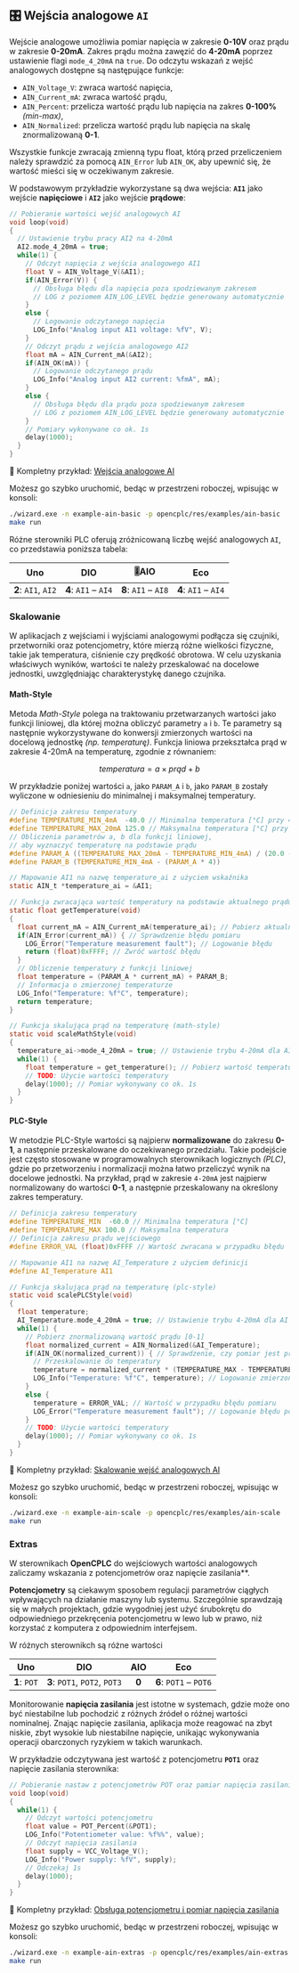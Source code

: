 ## 🎛️ Wejścia analogowe **`AI`**

Wejście analogowe umożliwia pomiar napięcia w zakresie **0-10V** oraz prądu w zakresie **0-20mA**. Zakres prądu można zawęzić do **4-20mA** poprzez ustawienie flagi `mode_4_20mA` na `true`. Do odczytu wskazań z wejść analogowych dostępne są następujące funkcje:

- `AIN_Voltage_V`: zwraca wartość napięcia,
- `AIN_Current_mA`: zwraca wartość prądu,
- `AIN_Percent`: przelicza wartość prądu lub napięcia na zakres **0-100%** _(min-max)_,
- `AIN_Normalized`: przelicza wartość prądu lub napięcia na skalę znormalizowaną **0-1**.

Wszystkie funkcje zwracają zmienną typu float, którą przed przeliczeniem należy sprawdzić za pomocą `AIN_Error` lub `AIN_OK`, aby upewnić się, że wartość mieści się w oczekiwanym zakresie.

W podstawowym przykładzie wykorzystane są dwa wejścia: **`AI1`** jako wejście **napięciowe** i **`AI2`** jako wejście **prądowe**:

```c
// Pobieranie wartości wejść analogowych AI
void loop(void)
{
  // Ustawienie trybu pracy AI2 na 4-20mA
  AI2.mode_4_20mA = true;
  while(1) {
    // Odczyt napięcia z wejścia analogowego AI1
    float V = AIN_Voltage_V(&AI1);
    if(AIN_Error(V)) {
      // Obsługa błędu dla napięcia poza spodziewanym zakresem
      // LOG z poziomem AIN_LOG_LEVEL będzie generowany automatycznie
    }
    else {
      // Logowanie odczytanego napięcia
      LOG_Info("Analog input AI1 voltage: %fV", V);
    }
    // Odczyt prądu z wejścia analogowego AI2
    float mA = AIN_Current_mA(&AI2);
    if(AIN_OK(mA)) {
      // Logowanie odczytanego prądu
      LOG_Info("Analog input AI2 current: %fmA", mA);
    }
    else {
      // Obsługa błędu dla prądu poza spodziewanym zakresem
      // LOG z poziomem AIN_LOG_LEVEL będzie generowany automatycznie
    }
    // Pomiary wykonywane co ok. 1s
    delay(1000);
  }
}
```

🧩 Kompletny przykład: [Wejścia analogowe AI](./examples/ain-basic/main.c)

Możesz go szybko uruchomić, bedąc w przestrzeni roboczej, wpisując w konsoli:

```bash
./wizard.exe -n example-ain-basic -p opencplc/res/examples/ain-basic
make run
```

Różne sterowniki PLC oferują zróżnicowaną liczbę wejść analogowych `AI`, co przedstawia poniższa tabela:

|         Uno         |         DIO          |       🎚️AIO          |         Eco          |
| :-----------------: | :------------------: | :------------------: | :------------------: |
| **2**: `AI1`, `AI2` | **4**: `AI1` – `AI4` | **8**: `AI1` – `AI8` | **4**: `AI1` – `AI4` |

### Skalowanie

W aplikacjach z wejściami i wyjściami analogowymi podłącza się czujniki, przetworniki oraz potencjometry, które mierzą różne wielkości fizyczne, takie jak temperatura, ciśnienie czy prędkość obrotowa. W celu uzyskania właściwych wyników, wartości te należy przeskalować na docelowe jednostki, uwzględniając charakterystykę danego czujnika.

#### Math-Style

Metoda _Math-Style_ polega na traktowaniu przetwarzanych wartości jako funkcji liniowej, dla której można obliczyć parametry `a` i `b`. Te parametry są następnie wykorzystywane do konwersji zmierzonych wartości na docelową jednostkę _(np. temperaturę)_. Funkcja liniowa przekształca prąd w zakresie 4-20mA na temperaturę, zgodnie z równaniem:

$$ temperatura = a × prąd + b $$

W przykładzie poniżej wartości `a`, jako `PARAM_A` i `b`, jako `PARAM_B` zostały wyliczone w odniesieniu do minimalnej i maksymalnej temperatury.

```c
// Definicja zakresu temperatury
#define TEMPERATURE_MIN_4mA  -40.0 // Minimalna temperatura [°C] przy 4mA
#define TEMPERATURE_MAX_20mA 125.0 // Maksymalna temperatura [°C] przy 20mA
// Obliczenia parametrów a, b dla funkcji liniowej,
// aby wyznaczyć temperaturę na podstawie prądu
#define PARAM_A ((TEMPERATURE_MAX_20mA - TEMPERATURE_MIN_4mA) / (20.0 - 4.0))
#define PARAM_B (TEMPERATURE_MIN_4mA - (PARAM_A * 4))

// Mapowanie AI1 na nazwę temperature_ai z użyciem wskaźnika
static AIN_t *temperature_ai = &AI1;

// Funkcja zwracająca wartość temperatury na podstawie aktualnego prądu
static float getTemperature(void)
{
  float current_mA = AIN_Current_mA(temperature_ai); // Pobierz aktualny prąd
  if(AIN_Error(current_mA)) { // Sprawdzenie błędu pomiaru
    LOG_Error("Temperature measurement fault"); // Logowanie błędu
    return (float)0xFFFF; // Zwróć wartość błędu
  }
  // Obliczenie temperatury z funkcji liniowej
  float temperature = (PARAM_A * current_mA) + PARAM_B;
  // Informacja o zmierzonej temperaturze
  LOG_Info("Temperature: %f°C", temperature);
  return temperature;
}

// Funkcja skalująca prąd na temperaturę (math-style)
static void scaleMathStyle(void)
{
  temperature_ai->mode_4_20mA = true; // Ustawienie trybu 4-20mA dla AI
  while(1) {
    float temperature = get_temperature(); // Pobierz wartość temperatury
    // TODO: Użycie wartości temperatury
    delay(1000); // Pomiar wykonywany co ok. 1s
  }
}
```

#### PLC-Style

W metodzie PLC-Style wartości są najpierw **normalizowane** do zakresu **0-1**, a następnie przeskalowane do oczekiwanego przedziału. Takie podejście jest często stosowane w programowalnych sterownikach logicznych _(PLC)_, gdzie po przetworzeniu i normalizacji można łatwo przeliczyć wynik na docelowe jednostki. Na przykład, prąd w zakresie `4-20mA` jest najpierw normalizowany do wartości **0-1**, a następnie przeskalowany na określony zakres temperatury.

```c
// Definicja zakresu temperatury
#define TEMPERATURE_MIN  -60.0 // Minimalna temperatura [°C]
#define TEMPERATURE_MAX 100.0 // Maksymalna temperatura
// Definicja zakresu prądu wejściowego
#define ERROR_VAL (float)0xFFFF // Wartość zwracana w przypadku błędu

// Mapowanie AI1 na nazwę AI_Temperature z użyciem definicji
#define AI_Temperature AI1

// Funkcja skalująca prąd na temperaturę (plc-style)
static void scalePLCStyle(void)
{
  float temperature;
  AI_Temperature.mode_4_20mA = true; // Ustawienie trybu 4-20mA dla AI
  while(1) {
    // Pobierz znormalizowaną wartość prądu [0-1]
    float normalized_current = AIN_Normalized(&AI_Temperature);
    if(AIN_OK(normalized_current)) { // Sprawdzenie, czy pomiar jest prawidłowy
      // Przeskalowanie do temperatury
      temperature = normalized_current * (TEMPERATURE_MAX - TEMPERATURE_MIN) + TEMPERATURE_MIN;
      LOG_Info("Temperature: %f°C", temperature); // Logowanie zmierzonej temperatury
    }
    else {
      temperature = ERROR_VAL; // Wartość w przypadku błędu pomiaru
      LOG_Error("Temperature measurement fault"); // Logowanie błędu pomiaru
    }
    // TODO: Użycie wartości temperatury
    delay(1000); // Pomiar wykonywany co ok. 1s
  }
}
```

🧩 Kompletny przykład: [Skalowanie wejść analogowych AI](./examples/ain-scale/main.c)

Możesz go szybko uruchomić, bedąc w przestrzeni roboczej, wpisując w konsoli:

```bash
./wizard.exe -n example-ain-scale -p opencplc/res/examples/ain-scale
make run
```

### Extras

W sterownikach **OpenCPLC** do wejściowych wartości analogowych zaliczamy wskazania z potencjometrów oraz napięcie zasilania**.

**Potencjometry** są ciekawym sposobem regulacji parametrów ciągłych wpływających na działanie maszyny lub systemu. Szczególnie sprawdzają się w małych projektach, gdzie wygodniej jest użyć śrubokrętu do odpowiedniego przekręcenia potencjometru w lewo lub w prawo, niż korzystać z komputera z odpowiednim interfejsem.

W różnych sterownikch są różne wartości

|     Uno      |              DIO              |  AIO  |          Eco           |
| :----------: | :---------------------------: | :---: | :--------------------: |
| **1**: `POT` | **3**: `POT1`, `POT2`, `POT3` | **0** | **6**: `POT1` – `POT6` |


Monitorowanie **napięcia zasilania** jest istotne w systemach, gdzie może ono być niestabilne lub pochodzić z różnych źródeł o różnej wartości nominalnej. Znając napięcie zasilania, aplikacja może reagować na zbyt niskie, zbyt wysokie lub niestabilne napięcie, unikając wykonywania operacji obarczonych ryzykiem w takich warunkach.

W przykładzie odczytywana jest wartość z potencjometru **`POT1`** oraz napięcie zasilania sterownika:

```c
// Pobieranie nastaw z potencjometrów POT oraz pamiar napięcia zasilania
void loop(void)
{
  while(1) {
    // Odczyt wartości potencjometru
    float value = POT_Percent(&POT1);
    LOG_Info("Potentiometer value: %f%%", value);
    // Odczyt napięcia zasilania
    float supply = VCC_Voltage_V();
    LOG_Info("Power supply: %fV", supply);
    // Odczekaj 1s
    delay(1000);
  }
}
```

🧩 Kompletny przykład: [Obsługa potencjometru i pomiar napięcia zasilania](./examples/ain-extras/main.c)

Możesz go szybko uruchomić, bedąc w przestrzeni roboczej, wpisując w konsoli:

```bash
./wizard.exe -n example-ain-extras -p opencplc/res/examples/ain-extras
make run
```
